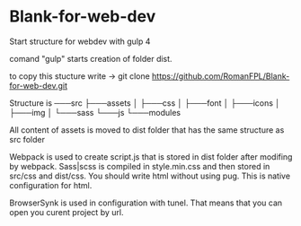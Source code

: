 # Blank-for-web-dev
Start  structure for webdev with gulp 4

comand "gulp" starts creation of folder dist.


to copy this stucture write → git clone https://github.com/RomanFPL/Blank-for-web-dev.git

Structure is 
───src
    ├───assets
    │   ├───css
    │   ├───font
    │   ├───icons
    │   ├───img
    │   └───sass
    └───js
        └───modules
      
 All content of assets is moved to dist folder that has the same structure as src folder
 
 Webpack is used to create script.js that is stored in dist folder after modifing by webpack.
 Sass|scss is compiled in style.min.css and then stored in src/css and dist/css.
 You should write html without using pug. This is native configuration for html.
 
 BrowserSynk is used in configuration with tunel. That means that you can open you curent project by url.

